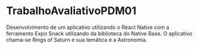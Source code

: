 # TrabalhoAvaliativoPDM01
Desenvolvimento de um aplicativo utilizando o React Native com a ferramento Expo Snack utilizando da biblioteca do Native Base. O aplicativo chama-se Rings of Saturn e sua temática é a Astronomia.
